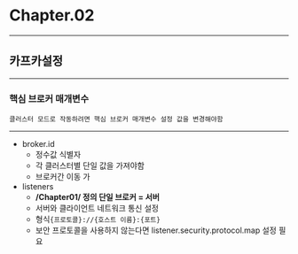 # Chapter.02   
---   
## 카프카설정   
---

### 핵심 브로커 매개변수


```
클러스터 모드로 작동하려면 핵심 브로커 매개변수 설정 값을 변경해야함
```

---   
- broker.id
    - 정수값 식별자
    - 각 클러스터별 단일 값을 가져야함
    - 브로커간 이동 가
- listeners
    - **/Chapter01/ 정의 단일 브로커 = 서버**
    - 서버와 클라이언트 네트워크 통신 설정
    - 형식`{프로토콜}://{호스트 이름}:{포트}` 
    - 보안 프로토콜을 사용하지 않는다면 listener.security.protocol.map 설정 필요

